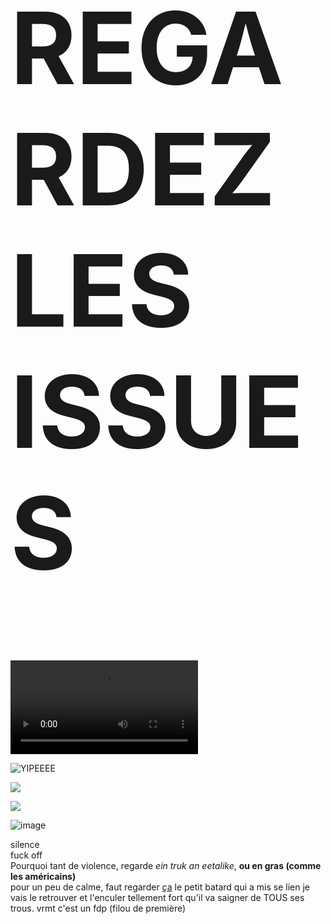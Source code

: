 <h1 style="font-size: 10rem;font-color: red;">REGARDEZ LES ISSUES</h1>

![](https://media.tenor.com/ifFYby6Oj_UAAAPo/try-me-gun.mp4)

![YIPEEEE](https://media.tenor.com/qJRMLPlR3_8AAAAj/maxwell-cat.gif)

![](https://c.tenor.com/gQD88rOotgkAAAAd/tenor.gif)

![](https://media.gifdb.com/cat-dancing-cute-hug-crazy-shake-kjt7dwk17q63dic7.gif)

![image](https://github.com/user-attachments/assets/c0ea3bed-6ea3-4fff-8bf3-bf3a18dfc82a)


silence  
fuck off  
Pourquoi tant de violence, regarde _ein truk an eetalike_, **ou en gras (comme les américains)**  
pour un peu de calme, faut regarder [ça](https://www.youtube.com/watch?v=xvFZjo5PgG0)
le petit batard qui a mis se lien je vais le retrouver et l'enculer tellement fort qu'il va saigner de TOUS ses trous. 
vrmt c'est un fdp (filou de première)

